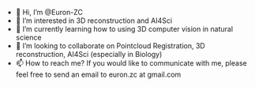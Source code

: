 - 👋 Hi, I’m @Euron-ZC
- 👀 I’m interested in 3D reconstruction and AI4Sci
- 🌱 I’m currently learning how to using 3D computer vision in natural science
- 💞️ I’m looking to collaborate on Pointcloud Registration, 3D reconstruction, AI4Sci (especially in Biology)
- 📫 How to reach me? If you would like to communicate with me, please feel free to send an email to euron.zc at gmail.com

<!---
Euron-ZC/Euron-ZC is a ✨ special ✨ repository because its `README.md` (this file) appears on your GitHub profile.
You can click the Preview link to take a look at your changes.
--->
